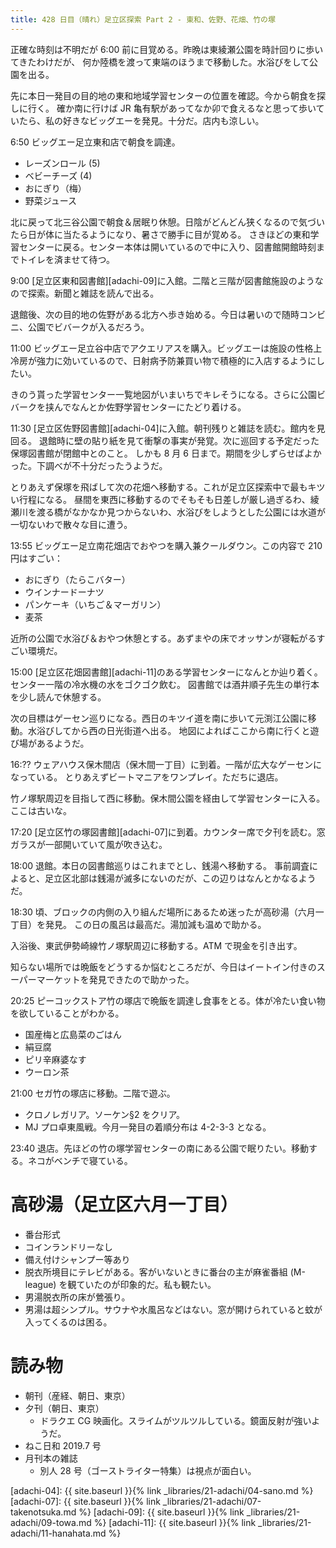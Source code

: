 ```yaml
---
title: 428 日目（晴れ）足立区探索 Part 2 - 東和、佐野、花畑、竹の塚
---
```


正確な時刻は不明だが 6:00 前に目覚める。昨晩は東綾瀬公園を時計回りに歩いてきたわけだが、
何か陸橋を渡って東端のほうまで移動した。水浴びをして公園を出る。

先に本日一発目の目的地の東和地域学習センターの位置を確認。今から朝食を探しに行く。
確か南に行けば JR 亀有駅があってなか卯で食えるなと思って歩いていたら、私の好きなビッグエーを発見。十分だ。店内も涼しい。

6:50 ビッグエー足立東和店で朝食を調達。
* レーズンロール (5)
* ベビーチーズ (4)
* おにぎり（梅）
* 野菜ジュース

北に戻って北三谷公園で朝食＆居眠り休憩。日陰がどんどん狭くなるので気づいたら日が体に当たるようになり、暑さで勝手に目が覚める。
さきほどの東和学習センターに戻る。センター本体は開いているので中に入り、図書館開館時刻までトイレを済ませて待つ。

9:00 [足立区東和図書館][adachi-09]に入館。二階と三階が図書館施設のようなので探索。新聞と雑誌を読んで出る。

退館後、次の目的地の佐野がある北方へ歩き始める。今日は暑いので随時コンビニ、公園でビバークが入るだろう。

11:00 ビッグエー足立谷中店でアクエリアスを購入。ビッグエーは施設の性格上冷房が強力に効いているので、日射病予防兼買い物で積極的に入店するようにしたい。

きのう貰った学習センター一覧地図がいまいちでキレそうになる。さらに公園ビバークを挟んでなんとか佐野学習センターにたどり着ける。

11:30 [足立区佐野図書館][adachi-04]に入館。朝刊残りと雑誌を読む。館内を見回る。
退館時に壁の貼り紙を見て衝撃の事実が発覚。次に巡回する予定だった保塚図書館が閉館中とのこと。
しかも 8 月 6 日まで。期間を少しずらせばよかった。下調べが不十分だったうようだ。

とりあえず保塚を飛ばして次の花畑へ移動する。これが足立区探索中で最もキツい行程になる。
昼間を東西に移動するのでそもそも日差しが厳し過ぎるわ、綾瀬川を渡る橋がなかなか見つからないわ、水浴びをしようとした公園には水道が一切ないわで散々な目に遭う。

13:55 ビッグエー足立南花畑店でおやつを購入兼クールダウン。この内容で 210 円はすごい：
* おにぎり（たらこバター）
* ウインナードーナツ
* パンケーキ（いちご＆マーガリン）
* 麦茶

近所の公園で水浴び＆おやつ休憩とする。あずまやの床でオッサンが寝転がるすごい環境だ。

15:00 [足立区花畑図書館][adachi-11]のある学習センターになんとか辿り着く。センター一階の冷水機の水をゴクゴク飲む。
図書館では酒井順子先生の単行本を少し読んで休憩する。

次の目標はゲーセン巡りになる。西日のキツイ道を南に歩いて元渕江公園に移動。水浴びしてから西の日光街道へ出る。
地図によればここから南に行くと遊び場があるようだ。

16:?? ウェアハウス保木間店（保木間一丁目）に到着。一階が広大なゲーセンになっている。
とりあえずビートマニアをワンプレイ。ただちに退店。

竹ノ塚駅周辺を目指して西に移動。保木間公園を経由して学習センターに入る。ここは古いな。

17:20 [足立区竹の塚図書館][adachi-07]に到着。カウンター席で夕刊を読む。窓ガラスが一部開いていて風が吹き込む。

18:00 退館。本日の図書館巡りはこれまでとし、銭湯へ移動する。
事前調査によると、足立区北部は銭湯が滅多にないのだが、この辺りはなんとかなるようだ。

18:30 頃、ブロックの内側の入り組んだ場所にあるため迷ったが高砂湯（六月一丁目）を発見。
この日の風呂は最高だ。湯加減も温めで助かる。

入浴後、東武伊勢崎線竹ノ塚駅周辺に移動する。ATM で現金を引き出す。

知らない場所では晩飯をどうするか悩むところだが、今日はイートイン付きのスーパーマーケットを発見できたので助かった。

20:25 ピーコックストア竹の塚店で晩飯を調達し食事をとる。体が冷たい食い物を欲していることがわかる。
* 国産梅と広島菜のごはん
* 絹豆腐
* ピリ辛麻婆なす
* ウーロン茶

21:00 セガ竹の塚店に移動。二階で遊ぶ。
* クロノレガリア。ソーケン§2 をクリア。
* MJ プロ卓東風戦。今月一発目の着順分布は 4-2-3-3 となる。

23:40 退店。先ほどの竹の塚学習センターの南にある公園で眠りたい。移動する。ネコがベンチで寝ている。

# 高砂湯（足立区六月一丁目）

* 番台形式
* コインランドリーなし
* 備え付けシャンプー等あり
* 脱衣所境目にテレビがある。客がいないときに番台の主が麻雀番組 (M-league) を観ていたのが印象的だ。私も観たい。
* 男湯脱衣所の床が鶯張り。
* 男湯は超シンプル。サウナや水風呂などはない。窓が開けられていると蚊が入ってくるのは困る。

# 読み物

* 朝刊（産経、朝日、東京）
* 夕刊（朝日、東京）
  * ドラクエ CG 映画化。スライムがツルツルしている。鏡面反射が強いようだ。
* ねこ日和 2019.7 号
* 月刊本の雑誌
  * 別人 28 号（ゴーストライター特集）は視点が面白い。

[adachi-04]: {{ site.baseurl }}{% link _libraries/21-adachi/04-sano.md %}
[adachi-07]: {{ site.baseurl }}{% link _libraries/21-adachi/07-takenotsuka.md %}
[adachi-09]: {{ site.baseurl }}{% link _libraries/21-adachi/09-towa.md %}
[adachi-11]: {{ site.baseurl }}{% link _libraries/21-adachi/11-hanahata.md %}
